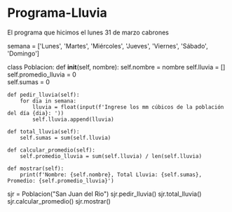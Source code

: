 # Programa-Lluvia
El programa que hicimos el lunes 31 de marzo cabrones


semana = ['Lunes', 'Martes', 'Miércoles', 'Jueves', 'Viernes', 'Sábado', 'Domingo']

class Poblacion:
    def __init__(self, nombre):
        self.nombre = nombre
        self.lluvia = []
        self.promedio_lluvia = 0  
        self.sumas = 0

    def pedir_lluvia(self):
        for dia in semana:
            lluvia = float(input(f'Ingrese los mm cúbicos de la población del día {dia}: '))
            self.lluvia.append(lluvia)

    def total_lluvia(self):
        self.sumas = sum(self.lluvia)

    def calcular_promedio(self):  
        self.promedio_lluvia = sum(self.lluvia) / len(self.lluvia)

    def mostrar(self):
        print(f'Nombre: {self.nombre}, Total Lluvia: {self.sumas}, Promedio: {self.promedio_lluvia}')

sjr = Poblacion("San Juan del Rio")
sjr.pedir_lluvia()
sjr.total_lluvia()
sjr.calcular_promedio()
sjr.mostrar()
